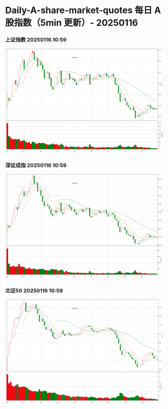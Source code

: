 
# Daily-A-share-market-quotes 每日 A 股指数（5min 更新）- 20250116

### 上证指数 20250116 10:59
![](./fig/2025/1/20250116-sh000001.png)

### 深证成指 20250116 10:59
![](./fig/2025/1/20250116-sz399001.png)

### 北证50 20250116 10:59
![](./fig/2025/1/20250116-bj899050.png)
